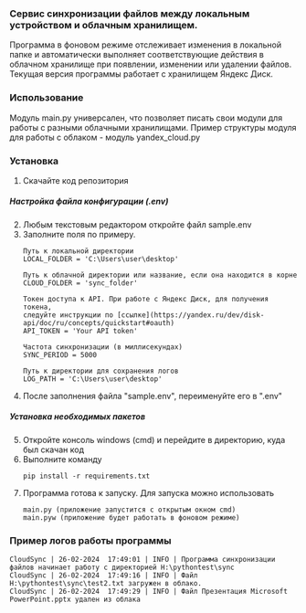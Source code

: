 ### Сервис синхронизации файлов между локальным устройством и облачным хранилищем.
Программа в фоновом режиме отслеживает изменения в локальной папке и автоматически 
выполняет соответствующие действия в облачном хранилище при появлении, изменении или удалении файлов. 
Текущая версия программы работает с хранилищем Яндекс Диск. 
### Использование
Модуль main.py универсален, что позволяет писать свои модули для работы с разными облачными хранилищами.
Пример структуры модуля для работы с облаком - модуль yandex_cloud.py

### Установка
1. Скачайте код репозитория
##### Настройка файла конфигурации (.env)
2. Любым текстовым редактором откройте файл sample.env
3. Заполните поля по примеру.
    ```
    Путь к локальной директории
    LOCAL_FOLDER = 'C:\Users\user\desktop'
     
    Путь к облачной директории или название, если она находится в корне
    CLOUD_FOLDER = 'sync_folder'  
     
    Токен доступа к API. При работе с Яндекс Диск, для получения токена, 
    следуйте инструкции по [ссылке](https://yandex.ru/dev/disk-api/doc/ru/concepts/quickstart#oauth)
    API_TOKEN = 'Your API token'  
    
    Частота синхронизации (в миллисекундах)
    SYNC_PERIOD = 5000
    
    Путь к директории для сохранения логов
    LOG_PATH = 'C:\Users\user\desktop'
   ```
4. После заполнения файла "sample.env", переименуйте его в ".env"

##### Установка необходимых пакетов
5. Откройте консоль windows (cmd) и перейдите в директорию, куда был скачан код
6. Выполните команду
    ```
    pip install -r requirements.txt
    ```
7. Программа готова к запуску. Для запуска можно использовать 
    ```
    main.py (приложение запустится с открытым окном cmd)
    main.pyw (приложение будет работать в фоновом режиме)
    ```
### Пример логов работы программы


    CloudSync | 26-02-2024  17:49:01 | INFO | Программа синхронизации файлов начинает работу с директорией H:\pythontest\sync
    CloudSync | 26-02-2024  17:49:16 | INFO | Файл H:\pythontest\sync\test2.txt загружен в облако.
    CloudSync | 26-02-2024  17:49:29 | INFO | Файл Презентация Microsoft PowerPoint.pptx удален из облака
